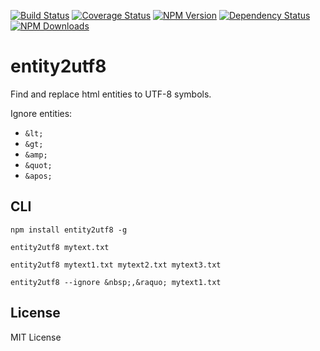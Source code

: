 [![Build Status](https://travis-ci.org/hcodes/entity2utf8.png?branch=master)](https://travis-ci.org/hcodes/entity2utf8)
[![Coverage Status](https://img.shields.io/coveralls/hcodes/entity2utf8.svg?branch=master)](https://coveralls.io/r/hcodes/entity2utf8)
[![NPM Version](http://img.shields.io/npm/v/entity2utf8.svg?style=flat)](https://www.npmjs.org/package/entity2utf8)
[![Dependency Status](https://gemnasium.com/hcodes/entity2utf8.svg)](https://gemnasium.com/hcodes/entity2utf8)
[![NPM Downloads](https://img.shields.io/npm/dm/entity2utf8.svg?style=flat)](https://www.npmjs.org/package/entity2utf8)

entity2utf8
======
Find and replace html entities to UTF-8 symbols.

Ignore entities:
+ `&lt;`
+ `&gt;`
+ `&amp;`
+ `&quot;`
+ `&apos;`

## CLI
`npm install entity2utf8 -g`

`entity2utf8 mytext.txt`

`entity2utf8 mytext1.txt mytext2.txt mytext3.txt`

`entity2utf8 --ignore &nbsp;,&raquo; mytext1.txt`


## License
MIT License
